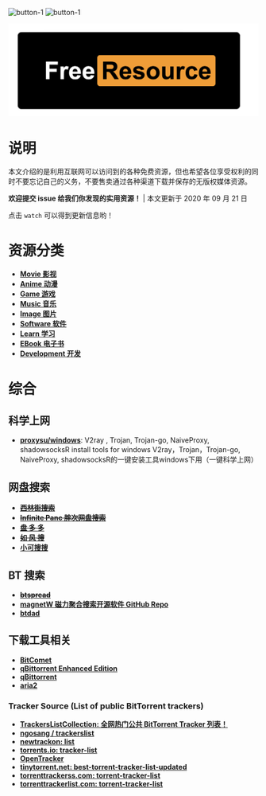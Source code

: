 
![button-1](https://img.shields.io/badge/Free--Resource-version%201-green.svg)
![button-1](https://img.shields.io/badge/from-Sicmatr1x-blueviolet.svg)

![cover](images/big-logo.png)

# 说明

本文介绍的是利用互联网可以访问到的各种免费资源，但也希望各位享受权利的同时不要忘记自己的义务，不要售卖通过各种渠道下载并保存的无版权媒体资源。

**欢迎提交 issue 给我们你发现的实用资源！** | 本文更新于 2020 年 09 月 21 日

点击 `watch` 可以得到更新信息哟！

<!-- # WARNING: 注意 -->

# 资源分类

- **[Movie 影视](Movie.md)**
- **[Anime 动漫](Anime.md)**
- **[Game 游戏](Game.md)**
- **[Music 音乐](Music.md)**
- **[Image 图片](Image.md)**
- **[Software 软件](Software.md)**
- **[Learn 学习](Learn.md)**
- **[EBook 电子书](EBook.md)**
- **[Development 开发](Development.md)**

# 综合

## 科学上网

- **[proxysu/windows](https://github.com/proxysu/windows)**: V2ray , Trojan, Trojan-go, NaiveProxy, shadowsocksR install tools for windows V2ray，Trojan，Trojan-go, NaiveProxy, shadowsocksR的一键安装工具windows下用（一键科学上网）

## 网盘搜索

- ~~**[西林街搜索](http://www.xilinjie.com/)**~~
- ~~**[Infinite Panc 胖次网盘搜索](https://www.panc.cc/)**~~
- ~~**[盘 多 多](http://www.panduoduo.net/)**~~
- ~~**[如 风 搜](http://www.rufengso.net/)**~~
- **[小可搜搜](https://www.xiaokesoso.com/)**

## BT 搜索

- ~~**[btspread](http://btspread.la/)**~~
- **[magnetW 磁力聚合搜索开源软件 GitHub Repo](https://github.com/xiandanin/magnetW)**
- **[btdad](http://www.btdad.shop/)**


## 下载工具相关

- **[BitComet](http://www.bitcomet.com)**
- **[qBittorrent Enhanced Edition](https://github.com/c0re100/qBittorrent-Enhanced-Edition)**
- **[qBittorrent](https://www.qbittorrent.org)**
- **[aria2](https://github.com/aria2/aria2)**

### Tracker Source (List of public BitTorrent trackers)

- **[TrackersListCollection: 全网热门公共 BitTorrent Tracker 列表！](https://github.com/XIU2/TrackersListCollection)**
- **[ngosang / trackerslist](https://github.com/ngosang/trackerslist)**
- **[newtrackon: list](https://newtrackon.com/list)**
- **[torrents.io: tracker-list](https://torrents.io/tracker-list/)**
- **[OpenTracker](http://github.itzmx.com/1265578519/OpenTracker/master/tracker.txt)**
- **[tinytorrent.net: best-torrent-tracker-list-updated](https://tinytorrent.net/best-torrent-tracker-list-updated/)**
- **[torrenttrackerss.com: torrent-tracker-list](https://torrenttrackerss.com/torrent-tracker-list/)**
- **[torrenttrackerlist.com: torrent-tracker-list](http://www.torrenttrackerlist.com/torrent-tracker-list)**